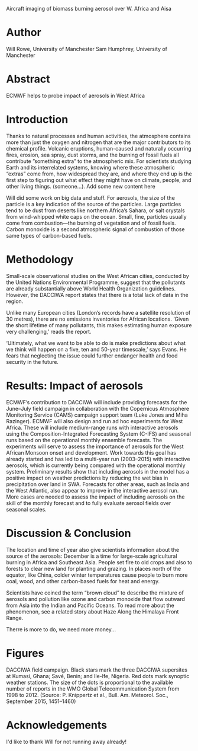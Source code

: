 
Aircraft imaging of biomass burning aerosol over W. Africa and Aisa


# Author
Will Rowe, University of Manchester
Sam Humphrey, University of Manchester


# Abstract
ECMWF helps to probe impact of aerosols in West Africa


# Introduction 
Thanks to natural processes and human activities, the atmosphere contains more than just the oxygen and nitrogen that are the major contributors to its chemical profile. Volcanic eruptions, human-caused and naturally occurring fires, erosion, sea spray, dust storms, and the burning of fossil fuels all contribute ”something extra” to the atmospheric mix. For scientists studying Earth and its interrelated systems, knowing where these atmospheric “extras” come from, how widespread they are, and where they end up is the first step to figuring out what effect they might have on climate, people, and other living things. (someone...). Add some new content here

Will did some work on big data and stuff. For aerosols, the size of the particle is a key indication of the source of the particles. Large particles tend to be dust from deserts like northern Africa’s Sahara, or salt crystals from wind-whipped white caps on the ocean. Small, fine, particles usually come from combustion—the burning of vegetation and of fossil fuels. Carbon monoxide is a second atmospheric signal of combustion of those same types of carbon-based fuels.

# Methodology 
Small-scale observational studies on the West African cities, conducted by the United Nations Environmental Programme, suggest that the pollutants are already substantially above World Health Organization guidelines. However, the DACCIWA report states that there is a total lack of data in the region.

Unlike many European cities (London’s records have a satellite resolution of 30 metres), there are no emissions inventories for African locations. ‘Given the short lifetime of many pollutants, this makes estimating human exposure very challenging,’ reads the report.

‘Ultimately, what we want to be able to do is make predictions about what we think will happen on a five, ten and 50-year timescale,’ says Evans. He fears that neglecting the issue could further endanger health and food security in the future.

# Results: Impact of aerosols

ECMWF’s contribution to DACCIWA will include providing forecasts for the June–July field campaign in collaboration with the Copernicus Atmosphere Monitoring Service (CAMS) campaign support team (Luke Jones and Miha Razinger). ECMWF will also design and run ad hoc experiments for West Africa. These will include medium-range runs with interactive aerosols using the Composition-Integrated Forecasting System (C-IFS) and seasonal runs based on the operational monthly ensemble forecasts. The experiments will serve to assess the importance of aerosols for the West African Monsoon onset and development. Work towards this goal has already started and has led to a multi-year run (2003–2015) with interactive aerosols, which is currently being compared with the operational monthly system. Preliminary results show that including aerosols in the model has a positive impact on weather predictions by reducing the wet bias in precipitation over land in SWA. Forecasts for other areas, such as India and the West Atlantic, also appear to improve in the interactive aerosol run. More cases are needed to assess the impact of including aerosols on the skill of the monthly forecast and to fully evaluate aerosol fields over seasonal scales.




# Discussion & Conclusion
The location and time of year also give scientists information about the source of the aerosols: December is a time for large-scale agricultural burning in Africa and Southeast Asia. People set fire to old crops and also to forests to clear new land for planting and grazing. In places north of the equator, like China, colder winter temperatures cause people to burn more coal, wood, and other carbon-based fuels for heat and energy.

Scientists have coined the term “brown cloud” to describe the mixture of aerosols and pollution like ozone and carbon monoxide that flow outward from Asia into the Indian and Pacific Oceans. To read more about the phenomenon, see a related story about Haze Along the Himalaya Front Range.

Therre is more to do, we need more money... 


# Figures
DACCIWA field campaign. Black stars mark the three DACCIWA supersites at Kumasi, Ghana; Savé, Benin; and Ile-Ife, Nigeria. Red dots mark synoptic weather stations. The size of the dots is proportional to the available number of reports in the WMO Global Telecommunication System from 1998 to 2012. (Source: P. Knippertz et al., Bull. Am. Meteorol. Soc., September 2015, 1451–1460)


# Acknowledgements
I'd like to thank Will for not running away already! 

